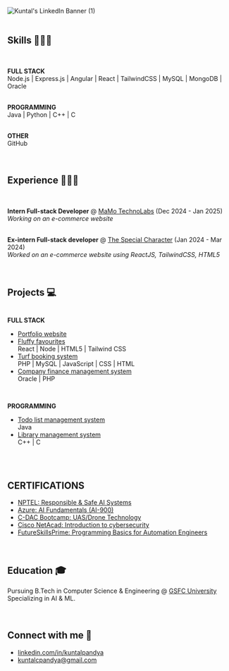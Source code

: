 ![Kuntal's LinkedIn Banner (1)](https://github.com/user-attachments/assets/f96d674c-c3e0-40ac-86fc-ac394e035878)
<br><br>

## Skills 👩🏻‍💻
<br>

**FULL STACK** <br>
Node.js | Express.js | Angular | React | TailwindCSS | MySQL | MongoDB | Oracle
<br><br>

**PROGRAMMING** <br>
Java | Python | C++ | C
<br><br>

**OTHER** <br>
GitHub
<br><br><br>

## Experience 👩🏻‍💼
<br>

**Intern Full-stack Developer** @ [MaMo TechnoLabs](https://mamotechnolabs.com/) (Dec 2024 - Jan 2025) <br>
_Working on an e-commerce website_
<br><br>

**Ex-intern Full-stack developer** @ [The Special Character](https://thespecialcharacter.com) (Jan 2024 - Mar 2024) <br>
_Worked on an e-commerce website using ReactJS, TailwindCSS, HTML5_
<br><br><br>

## Projects 💻

<br> **FULL STACK**
-  [Portfolio website](https://...) 
-  [Fluffy favourites](https://github.com/...) <br> React | Node | HTML5 | Tailwind CSS
-  [Turf booking system](https://github.com/...) <br> PHP | MySQL | JavaScript | CSS | HTML
-  [Company finance management system](https://github.com/...) <br> Oracle | PHP
<br>

**PROGRAMMING**
-  [Todo list management system](https://github.com/...) <br> Java
-  [Library management system](https://github.com/...) <br> C++ | C

<br><br>

## CERTIFICATIONS
 <!-- Upload certificates on google drive & add links here -->
-  [NPTEL: Responsible & Safe AI Systems]()
-  [Azure: AI Fundamentals (AI-900)](https://futureskillsprime.in/artificial-intelligence-and-machine-learning/azure-ai-fundamentals-ai-900)
-  [C-DAC Bootcamp: UAS/Drone Technology]()
-  [Cisco NetAcad: Introduction to cybersecurity](https://futureskillsprime.in/cybersecurity/cisco-netacad-introduction-to-cyber-security)
-  [FutureSkillsPrime: Programming Basics for Automation Engineers](https://futureskillsprime.in/course/programming-basics-for-automation-engineers)
<br><br><br>

<!--
## Competitive coding 🥇
-  [Hacker Rank](https://www.hackerrank.com) - ...
-  [Top Coder](https://www.topcoder.com) - ...
-  [Leet Code](https://www.leetcode.com) - ...
-  [Hacker Eart](https://www.hackerearth.com) - ...
-  [Geeks for geeks](https://www.geeksforgeeks.org) - ...
<br><br><br>
-->

<!--
## Achievements 🏆
-  **XYZ Winner 2024**
-  **...**
-  **...**
<br>
-->

## Education 🎓
Pursuing B.Tech in Computer Science & Engineering @ [GSFC University](https://www.gsfcuniversity.ac.in/) <br>
Specializing in AI & ML.
<br><br><br>

## Connect with me 💬

-  [linkedin.com/in/kuntalpandya](https://www.linkedin.com/in/kuntalpandya)
-  [kuntalcpandya@gmail.com](mailto:kuntalcpandya@gmail.com)
